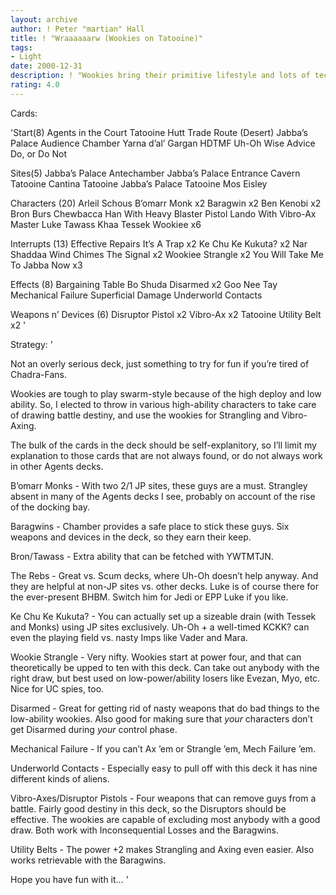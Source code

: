 ```yaml
---
layout: archive
author: ! Peter "martian" Hall
title: ! "Wraaaaaarw (Wookies on Tatooine)"
tags:
- Light
date: 2000-12-31
description: ! "Wookies bring their primitive lifestyle and lots of tech to Jabba’s Palace."
rating: 4.0
---
```

Cards: 

'Start(8)
Agents in the Court
Tatooine Hutt Trade Route (Desert)
Jabba’s Palace Audience Chamber
Yarna d’al’ Gargan
HDTMF
Uh-Oh
Wise Advice
Do, or Do Not

Sites(5)
Jabba’s Palace Antechamber
Jabba’s Palace Entrance Cavern
Tatooine Cantina
Tatooine Jabba’s Palace
Tatooine Mos Eisley

Characters (20)
Arleil Schous
B’omarr Monk  x2
Baragwin  x2
Ben Kenobi  x2
Bron Burs
Chewbacca
Han With Heavy Blaster Pistol
Lando With Vibro-Ax
Master Luke
Tawass Khaa
Tessek
Wookiee  x6

Interrupts (13)
Effective Repairs
It’s A Trap  x2
Ke Chu Ke Kukuta?  x2
Nar Shaddaa Wind Chimes
The Signal  x2
Wookiee Strangle  x2
You Will Take Me To Jabba Now  x3

Effects (8)
Bargaining Table
Bo Shuda
Disarmed  x2
Goo Nee Tay
Mechanical Failure
Superficial Damage
Underworld Contacts

Weapons n’ Devices (6)
Disruptor Pistol  x2
Vibro-Ax  x2
Tatooine Utility Belt  x2
'

Strategy: '

Not an overly serious deck, just something to try for fun if you’re tired of Chadra-Fans.

Wookies are tough to play swarm-style because of the high deploy and low ability. So, I elected to throw in various high-ability characters to take care of drawing battle destiny, and use the wookies for Strangling and Vibro-Axing.

The bulk of the cards in the deck should be self-explanitory, so I’ll limit my explanation to those cards that are not always found, or do not always work in other Agents decks.

B’omarr Monks - With two 2/1 JP sites, these guys are a must. Strangley absent in many of the Agents decks I see, probably on account of the rise of the docking bay.

Baragwins - Chamber provides a safe place to stick these guys. Six weapons and devices in the deck, so they earn their keep.

Bron/Tawass - Extra ability that can be fetched with YWTMTJN.

The Rebs - Great vs. Scum decks, where Uh-Oh doesn’t help anyway. And they are helpful at non-JP sites vs. other decks. Luke is of course there for the ever-present BHBM. Switch him for Jedi or EPP Luke if you like.

Ke Chu Ke Kukuta? - You can actually set up a sizeable drain (with Tessek and Monks) using JP sites exclusively. Uh-Oh + a well-timed KCKK? can even the playing field vs. nasty Imps like Vader and Mara.

Wookie Strangle - Very nifty. Wookies start at power four, and that can theoretically be upped to ten with this deck. Can take out anybody with the right draw, but best used on low-power/ability losers like Evezan, Myo, etc. Nice for UC spies, too.

Disarmed - Great for getting rid of nasty weapons that do bad things to the low-ability wookies. Also good for making sure that *your* characters don’t get Disarmed during *your* control phase.

Mechanical Failure - If you can’t Ax ’em or Strangle ’em, Mech Failure ’em.

Underworld Contacts - Especially easy to pull off with this deck it has nine different kinds of aliens.

Vibro-Axes/Disruptor Pistols - Four weapons that can remove guys from a battle. Fairly good destiny in this deck, so the Disruptors should be effective. The wookies are capable of excluding most anybody with a good draw. Both work with Inconsequential Losses and the Baragwins.

Utility Belts - The power +2 makes Strangling and Axing even easier. Also works retrievable with the Baragwins.


Hope you have fun with it...
'